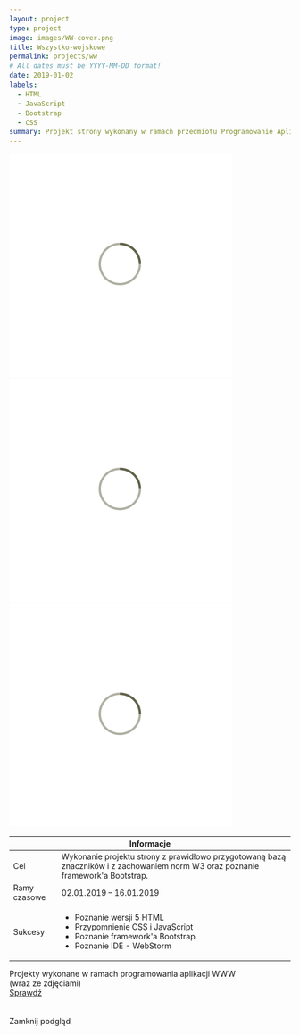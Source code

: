 ```yaml
---
layout: project
type: project
image: images/WW-cover.png
title: Wszystko-wojskowe
permalink: projects/ww
# All dates must be YYYY-MM-DD format!
date: 2019-01-02    
labels:
  - HTML
  - JavaScript
  - Bootstrap
  - CSS
summary: Projekt strony wykonany w ramach przedmiotu Programowanie Aplikacji WWW. 
---
```


<div class="ui centered grid">
  <div class="fourteen wide column clickable" onclick="showModalWithImage(this)">
    <img class="ui image img-center" src="../images/oval.svg" data-echo="../images/WW-page-1.png">
  </div>
  <div class="fourteen wide column clickable" onclick="showModalWithImage(this)">
    <img class="ui image img-center" src="../images/oval.svg" data-echo="../images/WW-page-2.png">
  </div>
  <div class="fourteen wide column clickable" onclick="showModalWithImage(this)">
    <img class="ui image img-center" src="../images/oval.svg" data-echo="../images/WW-page-3.png">
  </div>
</div>

 <table class="ui celled striped tablet stackable table">
  <thead>
    <tr><th colspan="3">
      Informacje
    </th>
  </tr></thead>
  <tbody>
    <tr>
      <td>
        <i class="info circle icon"></i> Cel
      </td>
      <td class="font-balooChettan2">Wykonanie projektu strony z prawidłowo przygotowaną bazą znaczników i z zachowaniem norm W3 oraz poznanie framework'a Bootstrap.</td>
    </tr>
    <tr>
      <td class="collapsing">
        <i class="clock icon"></i> Ramy czasowe
      </td>
      <td class="font-balooChettan2">02.01.2019 – 16.01.2019</td>
    </tr>
    <tr>
      <td>
        <i class="star icon"></i> Sukcesy
      </td>
      <td class="font-balooChettan2">
        <ul>
          <li>Poznanie wersji 5 HTML</li>
          <li>Przypomnienie CSS i JavaScript</li>
          <li>Poznanie framework'a Bootstrap</li>
          <li>Poznanie IDE - WebStorm</li>
        </ul>
      </td>
    </tr>
  </tbody>
</table>

<div class="ui placeholder segment">
  <div class="ui icon header font-balooChettan2">
    <i class="github icon"></i>
    Projekty wykonane w ramach programowania aplikacji WWW <br/> (wraz ze zdjęciami)
  </div>
  <a href="https://github.com/trolit/Moje.dokumenty/tree/master/Projekty%20stron(PA%20WWW)" target="_blank" style="margin-top: 2%;">
    <div class="ui animated violet button" onclick="this.blur();" tabindex="0">
      <div class="visible content font-balooChettan2">Sprawdź</div>
      <div class="hidden content">
        <i class="right arrow icon"></i>
      </div>
    </div>
  </a>
</div>

<!-- Image Modal -->
<div class="tiny modal">
  <div class="image content">
    <div class="ui huge image">
      <img id="imgPlaceholder" src="">
    </div>
  </div>
  <br/>
  <div class="actions">
    <div class="ui teal left labeled icon button">
      Zamknij podgląd
      <i class="file image icon"></i>
    </div>
  </div>
</div>
